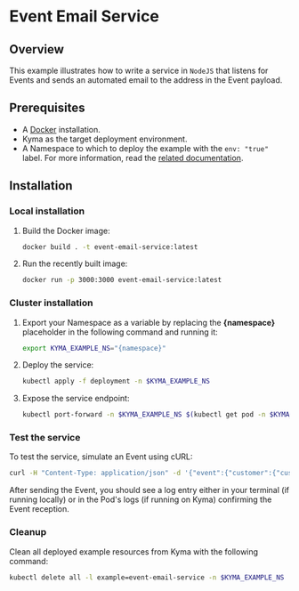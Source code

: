 # Event Email Service

## Overview

This example illustrates how to write a service in `NodeJS` that listens for Events and sends an automated email to the address in the Event payload.

## Prerequisites

- A [Docker](https://docs.docker.com/install) installation.
- Kyma as the target deployment environment.
- A Namespace to which to deploy the example with the `env: "true"` label. For more information, read the [related documentation](https://kyma-project.io/docs/root/kyma/#details-namespaces).

## Installation

### Local installation

1. Build the Docker image:
    ```bash
    docker build . -t event-email-service:latest
    ```

2. Run the recently built image:
    ```bash
    docker run -p 3000:3000 event-email-service:latest
    ```

### Cluster installation

1. Export your Namespace as a variable by replacing the **{namespace}** placeholder in the following command and running it:
    ```bash
    export KYMA_EXAMPLE_NS="{namespace}"
    ```

2. Deploy the service:
    ```bash
    kubectl apply -f deployment -n $KYMA_EXAMPLE_NS
    ```

3. Expose the service endpoint:
    ```bash
    kubectl port-forward -n $KYMA_EXAMPLE_NS $(kubectl get pod -n $KYMA_EXAMPLE_NS -l example=event-email-service | grep event-email-service | awk '{print $1}') 3000
    ```

### Test the service

To test the service, simulate an Event using cURL:

```bash
curl -H "Content-Type: application/json" -d '{"event":{"customer":{"customerID": "1234", "uid": "rick.sanchez@mail.com"}}}' http://localhost:3000/v1/events/register
```

After sending the Event, you should see a log entry either in your terminal (if running locally) or in the Pod's logs (if running on Kyma) confirming the Event reception.

### Cleanup

Clean all deployed example resources from Kyma with the following command:

```bash
kubectl delete all -l example=event-email-service -n $KYMA_EXAMPLE_NS
```
